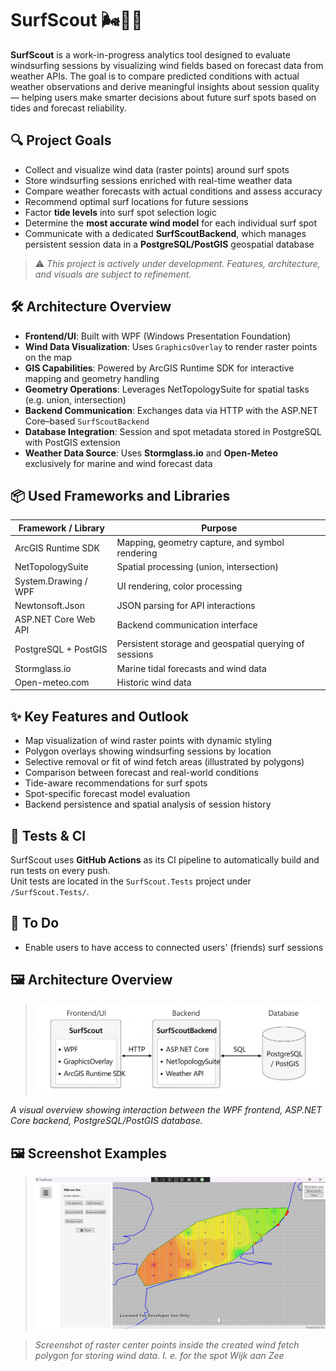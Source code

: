 # SurfScout 🌬️🏄‍♂️

**SurfScout** is a work-in-progress analytics tool designed to evaluate windsurfing sessions by visualizing wind fields based on forecast data from weather APIs. The goal is to compare predicted conditions with actual weather observations and derive meaningful insights about session quality — helping users make smarter decisions about future surf spots based on tides and forecast reliability.

## 🔍 Project Goals

- Collect and visualize wind data (raster points) around surf spots
- Store windsurfing sessions enriched with real-time weather data
- Compare weather forecasts with actual conditions and assess accuracy
- Recommend optimal surf locations for future sessions
- Factor **tide levels** into surf spot selection logic
- Determine the **most accurate wind model** for each individual surf spot
- Communicate with a dedicated **SurfScoutBackend**, which manages persistent session data in a **PostgreSQL/PostGIS** geospatial database

> ⚠️ _This project is actively under development. Features, architecture, and visuals are subject to refinement._

## 🛠️ Architecture Overview

- **Frontend/UI**: Built with WPF (Windows Presentation Foundation)
- **Wind Data Visualization**: Uses `GraphicsOverlay` to render raster points on the map
- **GIS Capabilities**: Powered by ArcGIS Runtime SDK for interactive mapping and geometry handling
- **Geometry Operations**: Leverages NetTopologySuite for spatial tasks (e.g. union, intersection)
- **Backend Communication**: Exchanges data via HTTP with the ASP.NET Core–based `SurfScoutBackend`
- **Database Integration**: Session and spot metadata stored in PostgreSQL with PostGIS extension
- **Weather Data Source**: Uses **Stormglass.io** and **Open-Meteo** exclusively for marine and wind forecast data

## 📦 Used Frameworks and Libraries

| Framework / Library        | Purpose                                                   |
|---------------------------|------------------------------------------------------------|
| ArcGIS Runtime SDK        | Mapping, geometry capture, and symbol rendering            |
| NetTopologySuite          | Spatial processing (union, intersection)                   |
| System.Drawing / WPF      | UI rendering, color processing                             |
| Newtonsoft.Json           | JSON parsing for API interactions                          |
| ASP.NET Core Web API      | Backend communication interface                            |
| PostgreSQL + PostGIS      | Persistent storage and geospatial querying of sessions     |
| Stormglass.io             | Marine tidal forecasts and wind data                       |
| Open-meteo.com            | Historic wind data                                         |

## ✨ Key Features and Outlook

- Map visualization of wind raster points with dynamic styling
- Polygon overlays showing windsurfing sessions by location
- Selective removal or fit of wind fetch areas (illustrated by polygons)
- Comparison between forecast and real-world conditions
- Tide-aware recommendations for surf spots
- Spot-specific forecast model evaluation
- Backend persistence and spatial analysis of session history

## 🧪 Tests & CI

SurfScout uses **GitHub Actions** as its CI pipeline to automatically build and run tests on every push.  
Unit tests are located in the `SurfScout.Tests` project under `/SurfScout.Tests/`.

## 📍 To Do

- Enable users to have access to connected users' (friends) surf sessions

## 🖼️ Architecture Overview

> ![.](global_architecture.png)

_A visual overview showing interaction between the WPF frontend, ASP.NET Core backend, PostgreSQL/PostGIS database._

## 🖼️ Screenshot Examples

> ![.](screenshot_map_wind_raster.png)

> _Screenshot of raster center points inside the created wind fetch polygon for storing wind data. I. e. for the spot Wijk aan Zee_
